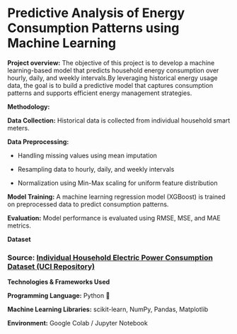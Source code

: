 # Predictive Analysis of Energy Consumption Patterns using Machine Learning

**Project overview:** The objective of this project is to develop a machine learning-based model that predicts household energy consumption over hourly, daily, and weekly intervals.By leveraging historical energy usage data, the goal is to build a predictive model that captures consumption patterns and supports efficient energy management strategies.

**Methodology:**

**Data Collection:** Historical data is collected from individual household smart meters.

**Data Preprocessing:**

- Handling missing values using mean imputation

- Resampling data to hourly, daily, and weekly intervals

- Normalization using Min-Max scaling for uniform feature distribution

**Model Training:**
A machine learning regression model (XGBoost) is trained on preprocessed data to predict consumption patterns.

**Evaluation:**
Model performance is evaluated using RMSE, MSE, and MAE metrics.

**Dataset**

### **Source:** [Individual Household Electric Power Consumption Dataset (UCI Repository)](http://archive.ics.uci.edu/ml/datasets/Individual+household+electric+power+consumption)

**Technologies & Frameworks Used**

**Programming Language:** Python 🐍

**Machine Learning Libraries:** scikit-learn, NumPy, Pandas, Matplotlib

**Environment:** Google Colab / Jupyter Notebook
